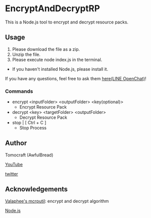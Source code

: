 # EncryptAndDecryptRP

This is a Node.js tool to encrypt and decrypt resource packs.

## Usage

1. Please download the file as a zip.
2. Unzip the file.
3. Please execute node index.js in the terminal.
* If you haven't installed Node.js, please install it.

If you have any questions, feel free to ask them [here(LINE OpenChat)](https://line.me/ti/g2/RSb0ymAKXxOsPaFCxAOtHM8tT8CpyU43N9dZNg?utm_source=invitation&utm_medium=link_copy&utm_campaign=default)!

### Commands

- encrypt &lt;inputFolder&gt; &lt;outputFolder&gt; &lt;key(optional)&gt;
    - Encrypt Resource Pack
- decrypt &lt;key&gt; &lt;targetFolder&gt; &lt;outputFolder&gt;
    - Decrypt Resource Pack
- stop | [ Ctrl + C ]
    - Stop Process

## Author

Tomocraft (AwfulBread)

[YouTube](https://youtube.com/@Tomo-craft)

[twitter](https://twitter.com/breadawful)

## Acknowledgements

[Valaphee's mcrputil](https://github.com/valaphee/mcrputil): encrypt and decrypt algorithm

[Node.js](https://github.com/nodejs/node)
